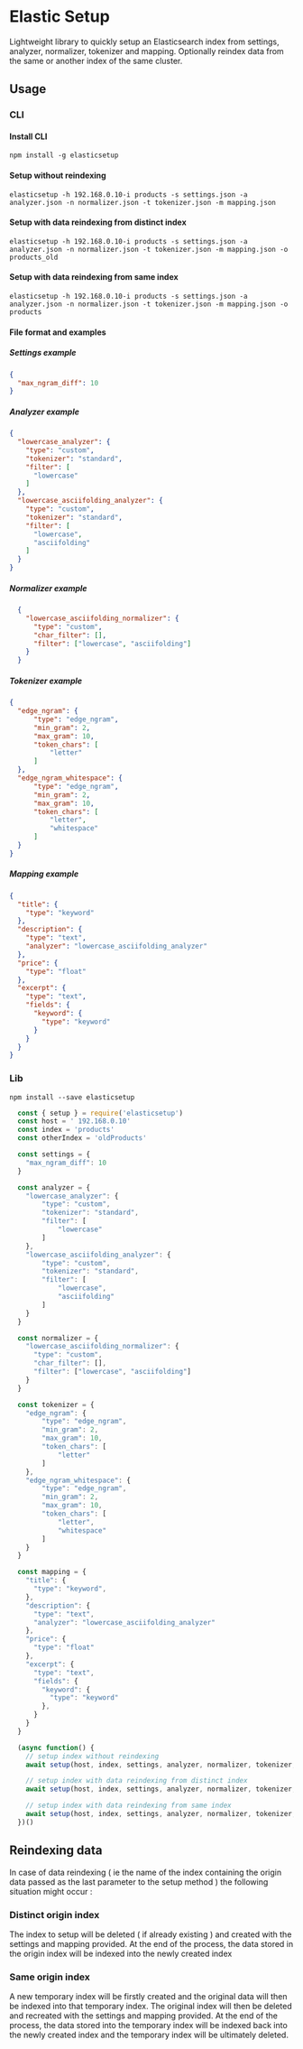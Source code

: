 # Elastic Setup
Lightweight library to quickly setup an Elasticsearch index from settings, analyzer, normalizer, tokenizer and mapping. Optionally reindex data from the same or another index of the same cluster.

## Usage

### CLI

#### Install CLI
```npm install -g elasticsetup```

#### Setup without reindexing
```elasticsetup -h 192.168.0.10-i products -s settings.json -a analyzer.json -n normalizer.json -t tokenizer.json -m mapping.json```

#### Setup with data reindexing from distinct index
```elasticsetup -h 192.168.0.10-i products -s settings.json -a analyzer.json -n normalizer.json -t tokenizer.json -m mapping.json -o products_old```

#### Setup with data reindexing from same index
```elasticsetup -h 192.168.0.10-i products -s settings.json -a analyzer.json -n normalizer.json -t tokenizer.json -m mapping.json -o products```

#### File format and examples 

##### Settings example
```json
{
  "max_ngram_diff": 10
}
```

##### Analyzer example
```json
{
  "lowercase_analyzer": {
    "type": "custom", 
    "tokenizer": "standard",
    "filter": [
      "lowercase"
    ]
  },
  "lowercase_asciifolding_analyzer": {
    "type": "custom", 
    "tokenizer": "standard",
    "filter": [
      "lowercase",
      "asciifolding"
    ]
  }  
}
```

##### Normalizer example
```json
  {
    "lowercase_asciifolding_normalizer": {
      "type": "custom",
      "char_filter": [],
      "filter": ["lowercase", "asciifolding"]
    }
  }
```

##### Tokenizer example
```json
{
  "edge_ngram": {
      "type": "edge_ngram",
      "min_gram": 2,
      "max_gram": 10,
      "token_chars": [
          "letter"
      ]
  },
  "edge_ngram_whitespace": {
      "type": "edge_ngram",
      "min_gram": 2,
      "max_gram": 10,
      "token_chars": [
          "letter",
          "whitespace"
      ]
  }
}
```

##### Mapping example
```json
{
  "title": {
    "type": "keyword"
  },
  "description": {
    "type": "text",
    "analyzer": "lowercase_asciifolding_analyzer"
  },
  "price": {
    "type": "float"
  },
  "excerpt": {
    "type": "text",
    "fields": {
      "keyword": {
        "type": "keyword"
      }
    }
  }
} 
```


### Lib

```npm install --save elasticsetup```

```js
  const { setup } = require('elasticsetup')
  const host = ' 192.168.0.10'
  const index = 'products' 
  const otherIndex = 'oldProducts'

  const settings = {
    "max_ngram_diff": 10
  }

  const analyzer = {
    "lowercase_analyzer": {
        "type": "custom", 
        "tokenizer": "standard",
        "filter": [
            "lowercase"
        ]
    },
    "lowercase_asciifolding_analyzer": {
        "type": "custom", 
        "tokenizer": "standard",
        "filter": [
            "lowercase",
            "asciifolding"
        ]
    }    
  }

  const normalizer = {
    "lowercase_asciifolding_normalizer": {
      "type": "custom",
      "char_filter": [],
      "filter": ["lowercase", "asciifolding"]
    }
  }

  const tokenizer = {
    "edge_ngram": {
        "type": "edge_ngram",
        "min_gram": 2,
        "max_gram": 10,
        "token_chars": [
            "letter"
        ]
    },
    "edge_ngram_whitespace": {
        "type": "edge_ngram",
        "min_gram": 2,
        "max_gram": 10,
        "token_chars": [
            "letter",
            "whitespace"
        ]
    }
  }

  const mapping = {
    "title": {
      "type": "keyword",
    },
    "description": {
      "type": "text",
      "analyzer": "lowercase_asciifolding_analyzer"
    },
    "price": {
      "type": "float"
    },
    "excerpt": {
      "type": "text",
      "fields": {
        "keyword": {
          "type": "keyword"
        },
      }
    }
  }

  (async function() {
    // setup index without reindexing
    await setup(host, index, settings, analyzer, normalizer, tokenizer, mapping)

    // setup index with data reindexing from distinct index
    await setup(host, index, settings, analyzer, normalizer, tokenizer, mapping, otherIndex)

    // setup index with data reindexing from same index
    await setup(host, index, settings, analyzer, normalizer, tokenizer, mapping, index)
  })()
```

## Reindexing data
In case of data reindexing ( ie the name of the index containing the origin data passed as the last parameter to the setup method ) the following situation might occur :

### Distinct origin index
The index to setup will be deleted ( if already existing ) and created with the settings and mapping provided. At the end of the process, the data stored in the origin index will be indexed into the newly created index

### Same origin index 
A new temporary index will be firstly created and the original data will then be indexed into that temporary index. The original index will then be deleted and recreated with the settings and mapping provided. At the end of the process, the data stored into the temporary index will be indexed back into the newly created index and the temporary index will be ultimately deleted.